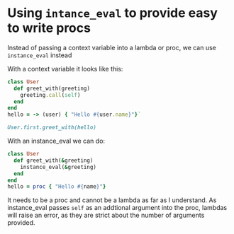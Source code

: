 # Using `intance_eval` to provide easy to write procs

Instead of passing a context variable into a lambda or proc, we can use `instance_eval` instead

With a context variable it looks like this:
```ruby
class User
  def greet_with(greeting)
    greeting.call(self)
  end
end
hello = -> (user) { "Hello #{user.name}"}`

User.first.greet_with(hello)
````

With an instance_eval we can do:
```ruby
class User
  def greet_with(&greeting)
    instance_eval(&greeting)
  end
end
hello = proc { "Hello #{name}"}
```

It needs to be a proc and cannot be a lambda as far as I understand. 
As instance_eval passes `self` as an addtional argument into the proc, lambdas will raise an error,
as they are strict about the number of arguments provided.
